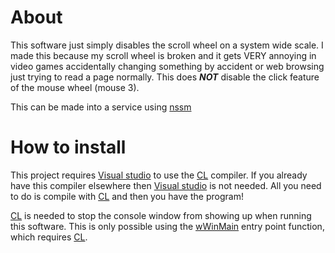 # About 

This software just simply disables the scroll wheel on a system wide scale. I made this because my scroll wheel is broken and it gets VERY annoying in video games accidentally changing something by accident or web browsing just trying to read a page normally. This does ***NOT*** disable the click feature of the mouse wheel (mouse 3). 

This can be made into a service using [nssm](https://nssm.cc/)


# How to install

This project requires [Visual studio](https://visualstudio.microsoft.com/) to use the [CL](https://learn.microsoft.com/en-us/cpp/build/reference/compiler-options?view=msvc-170) compiler. If you already have this compiler elsewhere then [Visual studio](https://visualstudio.microsoft.com/) is not needed. All you need to do is compile with [CL](https://learn.microsoft.com/en-us/cpp/build/reference/compiler-options?view=msvc-170) and then you have the program!


[CL](https://learn.microsoft.com/en-us/cpp/build/reference/compiler-options?view=msvc-170) is needed to stop the console window from showing up when running this software. This is only possible using the [wWinMain](https://learn.microsoft.com/en-us/windows/win32/learnwin32/winmain--the-application-entry-point) entry point function, which requires [CL](https://learn.microsoft.com/en-us/cpp/build/reference/compiler-options?view=msvc-170). 


